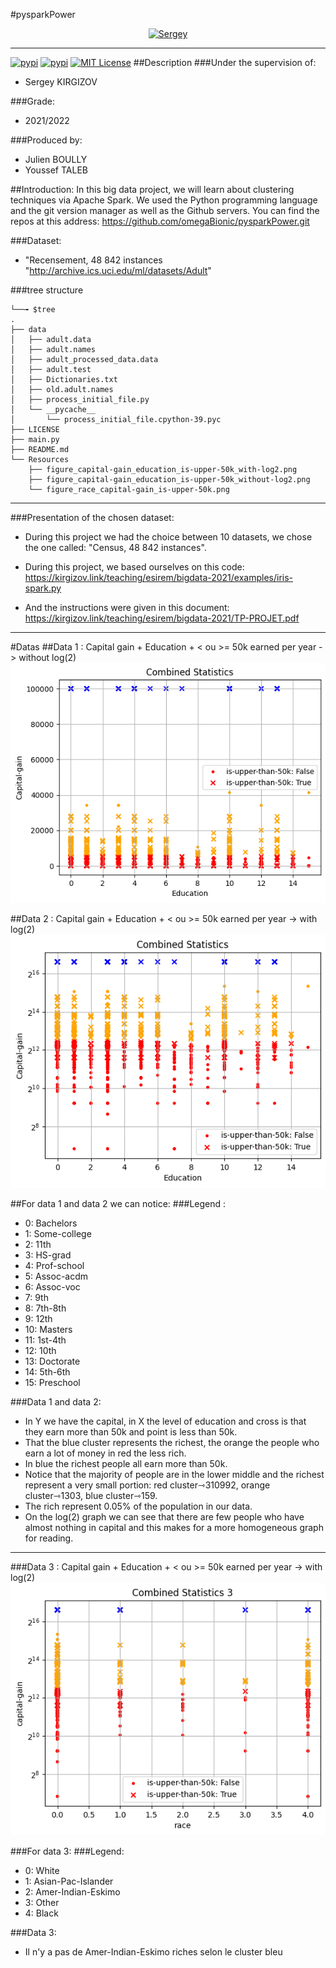 #pysparkPower
<p align="center">
  <a href="https://kirgizov.link/teaching/esirem/bigdata-2021/examples/iris-spark.py" target="blank"><img src="https://lib.u-bourgogne.fr/wp-content/uploads/2019/09/SKirgizov.jpg" width="320" alt="Sergey" /></a>
</p>

***
[![pypi](https://img.shields.io/pypi/v/sysbus.svg)](https://pypi.python.org/pypi/sysbus)
[![pypi](https://img.shields.io/pypi/pyversions/sysbus.svg)](https://pypi.python.org/pypi/sysbus)
[![MIT License](https://img.shields.io/github/license/rene-d/sysbus.svg?logoColor=silver&logo=open-source-initiative&label=&color=blue)](https://github.com/rene-d/sysbus/blob/master/LICENSE)
##Description
###Under the supervision of:
- Sergey KIRGIZOV

###Grade:
- 2021/2022

###Produced by:
- Julien BOULLY
- Youssef TALEB

##Introduction:
In this big data project, we will learn about clustering techniques via Apache Spark. We used the Python programming language and the git version manager as well as the Github servers.
You can find the repos at this address: https://github.com/omegaBionic/pysparkPower.git

###Dataset:
- "Recensement, 48 842 instances "http://archive.ics.uci.edu/ml/datasets/Adult"

###tree structure
```bach
└──╼ $tree
.
├── data
│   ├── adult.data
│   ├── adult.names
│   ├── adult_processed_data.data
│   ├── adult.test
│   ├── Dictionaries.txt
│   ├── old.adult.names
│   ├── process_initial_file.py
│   └── __pycache__
│       └── process_initial_file.cpython-39.pyc
├── LICENSE
├── main.py
├── README.md
└── Resources
    ├── figure_capital-gain_education_is-upper-50k_with-log2.png
    ├── figure_capital-gain_education_is-upper-50k_without-log2.png
    └── figure_race_capital-gain_is-upper-50k.png
```
***

###Presentation of the chosen dataset:
- During this project we had the choice between 10 datasets, we chose the one called: "Census, 48 842 instances".

- During this project, we based ourselves on this code:
https://kirgizov.link/teaching/esirem/bigdata-2021/examples/iris-spark.py

- And the instructions were given in this document:
https://kirgizov.link/teaching/esirem/bigdata-2021/TP-PROJET.pdf

---

#Datas
##Data 1 : Capital gain + Education + < ou >= 50k earned per year -> without log(2)
![your-pic-caption-name](Resources/figure_capital-gain_education_is-upper-50k_without-log2.png)

##Data 2 : Capital gain + Education + < ou >= 50k earned per year -> with log(2)
![your-pic-caption-name](Resources/figure_capital-gain_education_is-upper-50k_with-log2.png)

##For data 1 and data 2 we can notice:
###Legend :
- 0: Bachelors
- 1: Some-college
- 2: 11th
- 3: HS-grad
- 4: Prof-school
- 5: Assoc-acdm
- 6: Assoc-voc
- 7: 9th
- 8: 7th-8th
- 9: 12th
- 10: Masters
- 11: 1st-4th
- 12: 10th
- 13: Doctorate
- 14: 5th-6th
- 15: Preschool

###Data 1 and data 2:
- In Y we have the capital, in X the level of education and cross is that they earn more than 50k and point is less than 50k.
- That the blue cluster represents the richest, the orange the people who earn a lot of money in red the less rich.
- In blue the richest people all earn more than 50k.
- Notice that the majority of people are in the lower middle and the richest represent a very small portion: red cluster⇾310992, orange cluster⇾1303, blue cluster⇾159.
- The rich represent 0.05% of the population in our data.
- On the log(2) graph we can see that there are few people who have almost nothing in capital and this makes for a more homogeneous graph for reading.

---

###Data 3 : Capital gain + Education + < ou >= 50k earned per year -> with log(2)
![your-pic-caption-name](Resources/figure_race_capital-gain_is-upper-50k.png)

###For data 3:
###Legend:
- 0: White
- 1: Asian-Pac-Islander
- 2: Amer-Indian-Eskimo
- 3: Other
- 4: Black

###Data 3:
- Il n'y a pas de Amer-Indian-Eskimo riches selon le cluster bleu
